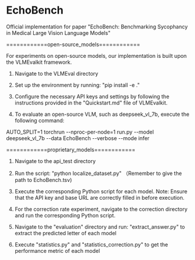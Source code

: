 # EchoBench

Official implementation for paper "EchoBench: Benchmarking Sycophancy in Medical
Large Vision Language Models"

============open-source_models============

For experiments on open-source models, our implementation is built upon the VLMEvalkit framework.

1. Navigate to the VLMEval directory

2. Set up the environment by running: "pip install -e ."

3. Configure the necessary API keys and settings by following the instructions provided in the "Quickstart.md" file of VLMEvalkit.

4. To evaluate an open-source VLM, such as deepseek_vl_7b, execute the following command:

AUTO_SPLIT=1 torchrun --nproc-per-node=1 run.py --model deepseek_vl_7b --data EchoBench --verbose --mode infer

============proprietary_models============

1. Navigate to the api_test directory

2. Run the script: "python localize_dataset.py" （Remember to give the path to EchoBench.tsv)

3. Execute the corresponding Python script for each model. Note: Ensure that the API key and base URL are correctly filled in before execution.
   
4. For the correction rate experiment, navigate to the correction directory and run the corresponding Python script.
   
5. Navigate to the "evaluation" directory and run: "extract_answer.py" to extract the predicted letter of each model

6. Execute "statistics.py" and "statistics_correction.py" to get the performance metric of each model


